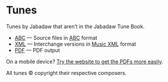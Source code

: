 # Tunes

Tunes by Jabadaw that aren’t in the Jabadaw Tune Book.

* [ABC](https://github.com/janiveer/Tunes/tree/master/ABC) — Source files in [ABC](http://www.abcnotation.org.uk) format
* [XML](https://github.com/janiveer/Tunes/tree/master/XML) — Interchange versions in [Music XML](http://www.musicxml.com) format
* [PDF](https://github.com/janiveer/Tunes/tree/master/PDF) — PDF output

On a mobile device? [Try the website to get the PDFs more easily](https://janiveer.github.io/Tunes/).

All tunes © copyright their respective composers.

